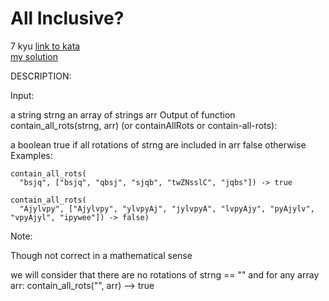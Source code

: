 # All Inclusive?
7 kyu
[link to kata](https://www.codewars.com/kata/5700c9acc1555755be00027e/train/javascript)
<br>
[my solution](./kata.js)

DESCRIPTION:

Input:

a string strng
an array of strings arr
Output of function contain_all_rots(strng, arr) (or containAllRots or contain-all-rots):

a boolean true if all rotations of strng are included in arr
false otherwise
Examples:

```
contain_all_rots(
  "bsjq", ["bsjq", "qbsj", "sjqb", "twZNsslC", "jqbs"]) -> true

contain_all_rots(
  "Ajylvpy", ["Ajylvpy", "ylvpyAj", "jylvpyA", "lvpyAjy", "pyAjylv", "vpyAjyl", "ipywee"]) -> false)
```
Note:

Though not correct in a mathematical sense

we will consider that there are no rotations of strng == ""
and for any array arr: contain_all_rots("", arr) --> true